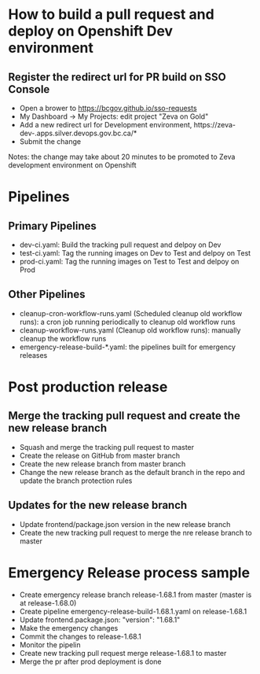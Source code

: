 # How to build a pull request and deploy on Openshift Dev environment

## Register the redirect url for PR build on SSO Console

- Open a brower to https://bcgov.github.io/sso-requests
- My Dashboard -> My Projects: edit project "Zeva on Gold"
- Add a new redirect url for Development environment, https://zeva-dev-<pr number>.apps.silver.devops.gov.bc.ca/\*
- Submit the change

Notes: the change may take about 20 minutes to be promoted to Zeva development environment on Openshift

# Pipelines

## Primary Pipelines

- dev-ci.yaml: Build the tracking pull request and delpoy on Dev
- test-ci.yaml: Tag the running images on Dev to Test and delpoy on Test
- prod-ci.yaml: Tag the running images on Test to Test and delpoy on Prod

## Other Pipelines

- cleanup-cron-workflow-runs.yaml (Scheduled cleanup old workflow runs): a cron job running periodically to cleanup old workflow runs
- cleanup-workflow-runs.yaml (Cleanup old workflow runs): manually cleanup the workflow runs
- emergency-release-build-\*.yaml: the pipelines built for emergency releases

# Post production release

## Merge the tracking pull request and create the new release branch

- Squash and merge the tracking pull request to master
- Create the release on GitHub from master branch
- Create the new release branch from master branch
- Change the new release branch as the default branch in the repo and update the branch protection rules

## Updates for the new release branch

- Update frontend/package.json version in the new release branch
- Create the new tracking pull request to merge the nre release branch to master

# Emergency Release process sample

- Create emergency release branch release-1.68.1 from master (master is at release-1.68.0)
- Create pipeline emergency-release-build-1.68.1.yaml on release-1.68.1
- Update frontend.package.json: "version": "1.68.1"
- Make the emergency changes
- Commit the changes to release-1.68.1
- Monitor the pipelin
- Create new tracking pull request merge release-1.68.1 to master
- Merge the pr after prod deployment is done
